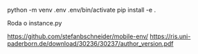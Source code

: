 python -m venv .env
.env/bin/activate
pip install -e .

Roda o instance.py

https://github.com/stefanbschneider/mobile-env/
https://ris.uni-paderborn.de/download/30236/30237/author_version.pdf
